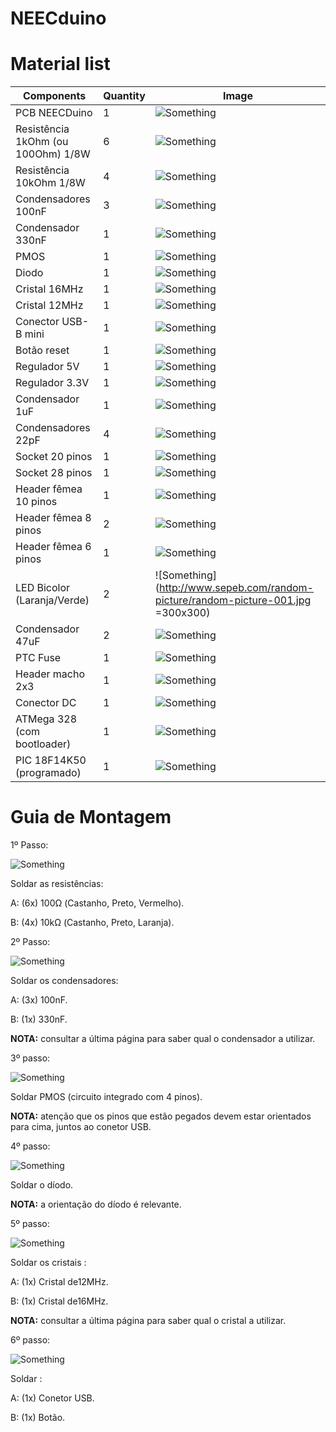 # NEECduino

# Material list

| Components | Quantity | Image |
| -----------|----------|-------|
| PCB NEECDuino | 1 | ![Something](images/.png) |
| Resistência 1kOhm (ou 100Ohm) 1/8W | 6 | ![Something](images/1K.png) |
| Resistência 10kOhm 1/8W | 4 | ![Something](images/10K.png) |
| Condensadores 100nF | 3 | ![Something](images/100nf.png) |
| Condensador 330nF | 1 | ![Something](images/330nf.png) |
| PMOS | 1 | ![Something](images/PMOS.png) |
| Diodo | 1 | ![Something](images/diodo.png) |
| Cristal 16MHz | 1 | ![Something](images/16mhz.png) |
| Cristal 12MHz | 1 | ![Something](images/12mhz.png) |
| Conector USB-B mini | 1 | ![Something](images/usb.png) |
| Botão reset | 1 | ![Something](images/button.png) |
| Regulador 5V | 1 | ![Something](images/5V.png) |
| Regulador 3.3V | 1 | ![Something](images/3.3V.png) |
| Condensador 1uF | 1 | ![Something](images/1uf.png) |
| Condensadores 22pF | 4 | ![Something](images/22pf.png) |
| Socket 20 pinos | 1 | ![Something](images/socket20p.png) |
| Socket 28 pinos | 1 | ![Something](images/socket28p.png) |
| Header fêmea 10 pinos | 1 | ![Something](images/header10p.png) |
| Header fêmea 8 pinos | 2 | ![Something](images/header8p.png) |
| Header fêmea 6 pinos | 1 | ![Something](images/header6p.png) |
| LED Bicolor (Laranja/Verde) | 2 | ![Something](http://www.sepeb.com/random-picture/random-picture-001.jpg =300x300) |
| Condensador 47uF | 2 | ![Something](images/47uf.png) |
| PTC Fuse | 1 | ![Something](images/PTCfuse.png) |
| Header macho 2x3 | 1 | ![Something](images/header2x3.png) |
| Conector DC | 1 | ![Something](images/conDC.png) |
| ATMega 328 (com bootloader) | 1 | ![Something](images/ATMega.png) |
| PIC 18F14K50 (programado) | 1 | ![Something](images/PIC.png) |

# Guia de Montagem

1º Passo:

![Something](images/first_step.png)

Soldar as resistências:

A: (6x) 100Ω (Castanho, Preto, Vermelho).

B: (4x) 10kΩ (Castanho, Preto, Laranja).


2º Passo:

![Something](images/second_step.png)

Soldar os condensadores:

A: (3x) 100nF.

B: (1x) 330nF.

**NOTA:** consultar a última página para saber qual o
condensador a utilizar.


3º passo:

![Something](images/third_step.png)

Soldar PMOS (circuito integrado com 4 pinos).

**NOTA:** atenção que os pinos que estão pegados
devem estar orientados para cima, juntos ao conetor
USB.


4º passo:

![Something](images/fourth_step.png)

Soldar o díodo.

**NOTA:** a orientação do díodo é relevante.


5º passo:

![Something](images/fifth_step.png)

Soldar os cristais :

A: (1x) Cristal de12MHz.

B: (1x) Cristal de16MHz.

**NOTA:** consultar a última página para saber qual o
cristal a utilizar.


6º passo:

![Something](images/sixth_step.png)

Soldar :

A: (1x) Conetor USB.

B: (1x) Botão.
